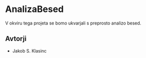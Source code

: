 # AnalizaBesed

V okviru tega projeta se bomo ukvarjali s preprosto analizo besed.

## Avtorji
* Jakob S. Klasinc
